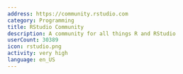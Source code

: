 ```yaml
---
address: https://community.rstudio.com
category: Programming
title: RStudio Community
description: A community for all things R and RStudio
userCount: 30389
icon: rstudio.png
activity: very high
language: en_US
---
```

